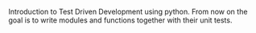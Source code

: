 Introduction to Test Driven Development using python. From now on the goal is to write modules and functions together with their unit tests.
